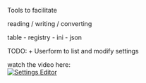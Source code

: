 Tools to facilitate  

reading / writing / converting  

table - registry - ini - json

TODO:
	+ Userform to list and modify settings

watch the video here:  
[![Settings Editor](https://img.youtube.com/vi/Neydof9QAR8/0.jpg)](https://www.youtube.com/watch?v=Neydof9QAR8)
